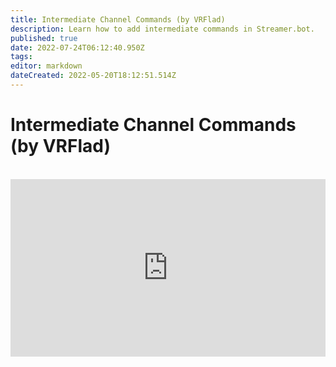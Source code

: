 ```yaml
---
title: Intermediate Channel Commands (by VRFlad)
description: Learn how to add intermediate commands in Streamer.bot.
published: true
date: 2022-07-24T06:12:40.950Z
tags: 
editor: markdown
dateCreated: 2022-05-20T18:12:51.514Z
---
```


# Intermediate Channel Commands (by VRFlad)
<br>
<iframe src="https://www.youtube.com/embed/C1AO1EBVpks" title="YouTube video player" frameborder="0" allow="accelerometer; autoplay; clipboard-write; encrypted-media; gyroscope; picture-in-picture; fullscreen" allow fullscreen style="border: none; max-width: 100%; width: 100%; aspect-ratio: 16/9;"></iframe>